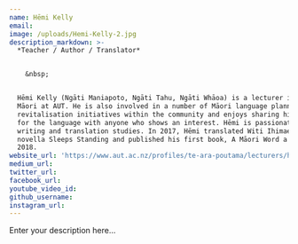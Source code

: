 ```yaml
---
name: Hēmi Kelly
email:
image: /uploads/Hemi-Kelly-2.jpg
description_markdown: >-
  *Teacher / Author / Translator*


    &nbsp;


  Hēmi Kelly (Ngāti Maniapoto, Ngāti Tahu, Ngāti Whāoa) is a lecturer in te reo
  Māori at AUT. He is also involved in a number of Māori language planning and
  revitalisation initiatives within the community and enjoys sharing his love
  for the language with anyone who shows an interest. Hēmi is passionate about
  writing and translation studies. In 2017, Hēmi translated Witi Ihimaera’s
  novella Sleeps Standing and published his first book, A Māori Word a Day, in
  2018.
website_url: 'https://www.aut.ac.nz/profiles/te-ara-poutama/lecturers/hmi-kelly'
medium_url:
twitter_url:
facebook_url:
youtube_video_id:
github_username:
instagram_url:
---
```


Enter your description here...
